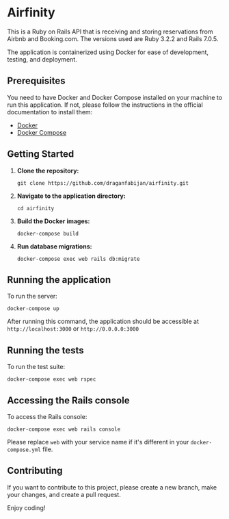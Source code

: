 # Airfinity

This is a Ruby on Rails API that is receiving and storing reservations from Airbnb and Booking.com. The versions used are Ruby 3.2.2 and Rails 7.0.5.

The application is containerized using Docker for ease of development, testing, and deployment.

## Prerequisites

You need to have Docker and Docker Compose installed on your machine to run this application. If not, please follow the instructions in the official documentation to install them:

- [Docker](https://docs.docker.com/get-docker/)
- [Docker Compose](https://docs.docker.com/compose/install/)

## Getting Started

1. **Clone the repository:**

    ```
    git clone https://github.com/draganfabijan/airfinity.git
    ```

2. **Navigate to the application directory:**

    ```
    cd airfinity
    ```

3. **Build the Docker images:**

    ```
    docker-compose build
    ```

4. **Run database migrations:**

    ```
    docker-compose exec web rails db:migrate
    ```

## Running the application

To run the server:

```
docker-compose up
```

After running this command, the application should be accessible at `http://localhost:3000` or `http://0.0.0.0:3000`

## Running the tests

To run the test suite:

```
docker-compose exec web rspec
```

## Accessing the Rails console

To access the Rails console:

```
docker-compose exec web rails console
```

Please replace `web` with your service name if it's different in your `docker-compose.yml` file.

## Contributing

If you want to contribute to this project, please create a new branch, make your changes, and create a pull request.

Enjoy coding!
